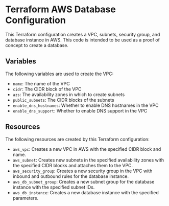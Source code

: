 # Terraform AWS Database Configuration

This Terraform configuration creates a VPC, subnets, security group, and database instance in AWS. This code is intended to be used as a proof of concept to create a database.

## Variables

The following variables are used to create the VPC:

- `name`: The name of the VPC
- `cidr`: The CIDR block of the VPC
- `azs`: The availability zones in which to create subnets
- `public_subnets`: The CIDR blocks of the subnets
- `enable_dns_hostnames`: Whether to enable DNS hostnames in the VPC
- `enable_dns_support`: Whether to enable DNS support in the VPC

## Resources

The following resources are created by this Terraform configuration:

- `aws_vpc`: Creates a new VPC in AWS with the specified CIDR block and name.
- `aws_subnet`: Creates new subnets in the specified availability zones with the specified CIDR blocks and attaches them to the VPC.
- `aws_security_group`: Creates a new security group in the VPC with inbound and outbound rules for the database instance.
- `aws_db_subnet_group`: Creates a new subnet group for the database instance with the specified subnet IDs.
- `aws_db_instance`: Creates a new database instance with the specified parameters.

